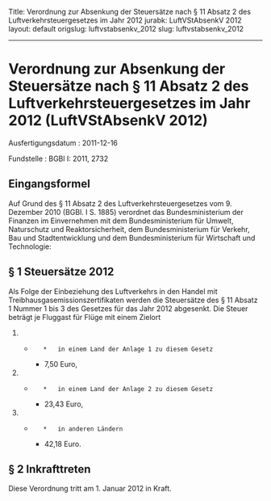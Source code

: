 Title: Verordnung zur Absenkung der Steuersätze nach § 11 Absatz 2 des Luftverkehrsteuergesetzes
  im Jahr 2012
jurabk: LuftVStAbsenkV 2012
layout: default
origslug: luftvstabsenkv_2012
slug: luftvstabsenkv_2012

---

# Verordnung zur Absenkung der Steuersätze nach § 11 Absatz 2 des Luftverkehrsteuergesetzes im Jahr 2012 (LuftVStAbsenkV 2012)

Ausfertigungsdatum
:   2011-12-16

Fundstelle
:   BGBl I: 2011, 2732


## Eingangsformel

Auf Grund des § 11 Absatz 2 des Luftverkehrsteuergesetzes vom 9.
Dezember 2010 (BGBl. I S. 1885) verordnet das Bundesministerium der
Finanzen im Einvernehmen mit dem Bundesministerium für Umwelt,
Naturschutz und Reaktorsicherheit, dem Bundesministerium für Verkehr,
Bau und Stadtentwicklung und dem Bundesministerium für Wirtschaft und
Technologie:


## § 1 Steuersätze 2012

Als Folge der Einbeziehung des Luftverkehrs in den Handel mit
Treibhausgasemissionszertifikaten werden die Steuersätze des § 11
Absatz 1 Nummer 1 bis 3 des Gesetzes für das Jahr 2012 abgesenkt. Die
Steuer beträgt je Fluggast für Flüge mit einem Zielort

1.
    *        *   in einem Land der Anlage 1 zu diesem Gesetz

        *   7,50 Euro,





2.
    *        *   in einem Land der Anlage 2 zu diesem Gesetz

        *   23,43 Euro,





3.
    *        *   in anderen Ländern

        *   42,18 Euro.








## § 2 Inkrafttreten

Diese Verordnung tritt am 1. Januar 2012 in Kraft.

